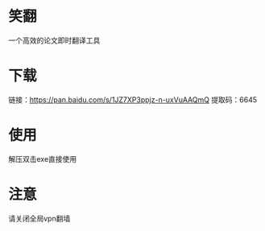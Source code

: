 # 笑翻
一个高效的论文即时翻译工具

# 下载
链接：https://pan.baidu.com/s/1JZ7XP3ppjz-n-uxVuAAQmQ 
提取码：6645

# 使用
解压双击exe直接使用

# 注意
请关闭全局vpn翻墙
